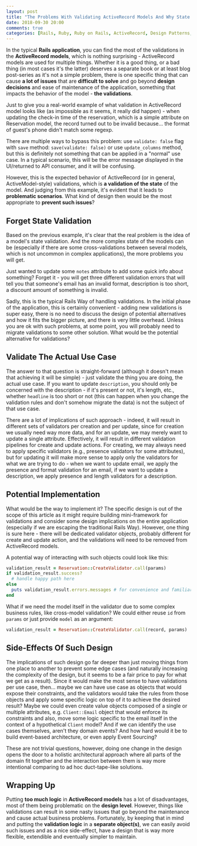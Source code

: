 ```yaml
---
layout: post
title: "The Problems With Validating ActiveRecord Models And Why State Validation Is a Bad Idea"
date: 2018-09-30 20:00
comments: true
categories: [Rails, Ruby, Ruby on Rails, ActiveRecord, Design Patterns, Architeture]
---
```


In the typical **Rails application**, you can find the most of the validations in the **ActiveRecord models**, which is nothing surprising - ActiveRecord models are used for multiple things. Whether it is a good thing, or a bad thing (in most cases it's the latter) deserves a separate book or at least blog post-series as it's not a simple problem, there is one specific thing that can cause **a lot of issues** that are **difficult to solve** and go beyond **design decisions** and ease of maintenance of the application, something that impacts the behavior of the model - **the validations**.

Just to give you a real-world example of what validation in ActiveRecord model looks like (as impossible as it seems, it really did happen) - when updating the check-in time of the reservation, which is a simple attribute on Reservation model, the record turned out to be invalid because... the format of guest's phone didn't match some regexp.

There are multiple ways to bypass this problem: use `validate: false` flag with `save` method: `save(validate: false)` or use `update_columns` method, but this is definitely not something that can be applied in a "normal" use case. In a typical scenario, this will be the error message displayed in the UI/returned to API consumer, and it will be confusing.

However, this is the expected behavior of ActiveRecord (or in general, ActiveModel-style) validations, which is **a validation of the state** of the model. And judging from this example, it's evident that it leads to **problematic scenarios**. What kind of design then would be the most appropriate to **prevent such issues**?

## Forget State Validation

Based on the previous example, it's clear that the real problem is the idea of a model's state validation. And the more complex state of the models can be (especially if there are some cross-validations between several models, which is not uncommon in complex applications), the more problems you will get.

Just wanted to update some `notes` attribute to add some quick info about something? Forget it - you will get three different validation errors that will tell you that someone's email has an invalid format, description is too short, a discount amount of something is invalid.

Sadly, this is the typical Rails Way of handling validations. In the initial phase of the application, this is certainly convenient - adding new validations is super easy, there is no need to discuss the design of potential alternatives and how it fits the bigger picture, and there is very little overhead. Unless you are ok with such problems, at some point, you will probably need to migrate validations to some other solution. What would be the potential alternative for validations?

## Validate The Actual Use Case

The answer to that question is straight-forward (although it doesn't mean that achieving it will be simple) - just validate the thing you are doing, the actual use case. If you want to update `description`, you should only be concerned with the description - if it's present or not, it's length, etc., whether `headline` is too short or not (this can happen when you change the validation rules and don't somehow migrate the data) is not the subject of that use case.

There are a lot of implications of such approach - indeed, it will result in different sets of validators per creation and per update, since for creation we usually need way more data, and for an update, we may merely want to update a single attribute. Effectively, it will result in different validation pipelines for create and update actions. For creating, we may always need to apply specific validators (e.g., presence validators for some attributes), but for updating it will make more sense to apply only the validators for what we are trying to do - when we want to update email, we apply the presence and format validation for an email, if we want to update a description, we apply presence and length validators for a description.

## Potential Implementation

What would be the way to implement it? The specific design is out of the scope of this article as it might require building mini-framework for validations and consider some design implications on the entire application (especially if we are escaping the traditional Rails Way). However, one thing is sure here - there will be dedicated validator objects, probably different for create and update action, and the validations will need to be removed from ActiveRecord models.

A potential way of interacting with such objects could look like this:

``` rb
validation_result = Reservation::CreateValidator.call(params)
if validation_result.success?
  # handle happy path here
else
  puts validation_result.errors.messages # for convenience and familiarity, `errors` object could have a similar interface to ActiveModel::Errors
end
```

What if we need the model itself in the validator due to some complex business rules, like cross-model validation? We could either reuse `id` from `params` or just provide `model` as an argument:

``` rb
validation_result = Reservation::CreateValidator.call(record, params)
```


## Side-Effects Of Such Design

The implications of such design go far deeper than just moving things from one place to another to prevent some edge cases (and naturally increasing the complexity of the design, but it seems to be a fair price to pay for what we get as a result). Since it would make the most sense to have validations per use case, then... maybe we can have use case as objects that would expose their constraints, and the validators would take the rules from those objects and apply some specific logic on top of it to achieve the desired result? Maybe we could even create value objects composed of a single or multiple attributes, e.g. `Client::Email` object that would enforce its constraints and also, move some logic specific to the email itself in the context of a hypothetical `Client` model? And if we can identify the use cases themselves, aren't they domain events? And how hard would it be to build event-based architecture, or even apply Event Sourcing?

These are not trivial questions, however, doing one change in the design opens
the door to a holistic architectural approach where all parts of the domain fit together and the interaction between them is way more intentional comparing to ad hoc duct-tape-like solutions.

## Wrapping Up

Putting **too much logic** in **ActiveRecord models** has a lot of disadvantages, most of them being problematic on the **design level**. However, things like validations can result in some nasty issues that go beyond the maintenance and cause actual business problems. Fortunately, by keeping that in mind and putting the **validation logic** in a **separate object(s)**, we can easily avoid such issues and as a nice side-effect, have a design that is way more flexible, extendible and eventually simpler to maintain.
